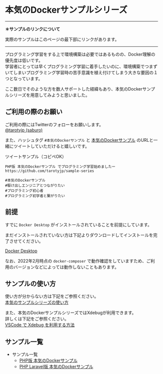 # 本気のDockerサンプルシリーズ

---

**＊サンプルのリンクについて**

実際のサンプルはこのページの最下部にリンクがあります。

---


プログラミング学習をする上で環境構築は必要ではあるものの、Docker理解の優先度は低いです。  
学習者にとっては早くプログラミング学習に着手したいのに、環境構築でつまずいてしまいプログラミング学習時の苦手意識を植え付けてしまう大きな要因の１つとなっています。

ここ数日でそのような方を数人サポートした経緯もあり、本気のDockerサンプルシリーズを用意してみようと思いました。

## ご利用の際のお願い

ご利用の際にはTwitterのフォローをお願いします。  
[@tarotyjp (saburo)](https://twitter.com/tarotyjp)

また、ハッシュタグ `#本気のDockerサンプル` と [本気のDockerサンプル](https://github.com/tarotyjp/sample-series) のURLと一緒にツイートしていただけると嬉しいです。

ツイートサンプル（コピペOK）

```text
PHP版 本気のDockerサンプル でプログラミング学習始めましたー
https://github.com/tarotyjp/sample-series

#本気のDockerサンプル
#駆け出しエンジニアとつながりたい 
#プログラミング初心者 
#プログラミング初学者と繋がりたい 
```

## 前提

すでに `Docker Desktop` がインストールされていることを前提にしています。

まだインストールされていない方は下記よりダウンロードしてインストールを完了させてください。

[Docker Desktop](https://www.docker.com/products/docker-desktop)

なお、2022年2月時点の `docker-composer` で動作確認をしていますため、ご利用のバージョンなどによっては動作しないこともあります。

## サンプルの使い方

使い方が分からない方は下記をご参照ください。  
[本気のサンプルシリーズの使い方](./manuals/download-docker.md)

また、本気のDockerサンプルシリーズではXdebugが利用できます。  
詳しくは下記をご参照ください。  
[VSCode で Xdebug を利用する方法](./manuals/xdebug.md)

## サンプル一覧

- サンプル一覧
  - [PHP版 本気のDockerサンプル](https://github.com/tarotyjp/docker-sample-php)
  - [PHP Laravel版 本気のDockerサンプル](https://github.com/tarotyjp/docker-sample-laravel)

